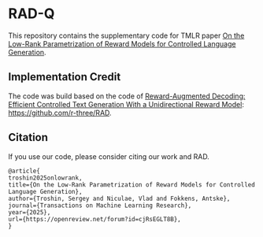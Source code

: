 # RAD-Q
This repository contains the supplementary code for TMLR paper [On the Low-Rank Parametrization of Reward Models for Controlled Language Generation](https://openreview.net/forum?id=cjRsEGLT8B). 

## Implementation Credit
The code was build based on the code of [Reward-Augmented Decoding: Efficient Controlled Text Generation With a Unidirectional Reward Model](https://arxiv.org/abs/2310.09520): https://github.com/r-three/RAD.

## Citation
If you use our code, please consider citing our work and RAD.
```
@article{
troshin2025onlowrank,
title={On the Low-Rank Parametrization of Reward Models for Controlled Language Generation},
author={Troshin, Sergey and Niculae, Vlad and Fokkens, Antske},
journal={Transactions on Machine Learning Research},
year={2025},
url={https://openreview.net/forum?id=cjRsEGLT8B},
}
```
